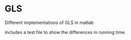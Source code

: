 # GLS
Different implementations of GLS in matlab

Includes a test file to show the differences in running time.

